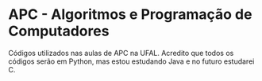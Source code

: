 # APC - Algoritmos e Programação de Computadores
Códigos utilizados nas aulas de APC na UFAL.
Acredito que todos os códigos serão em Python, mas estou estudando Java e no futuro estudarei C.
